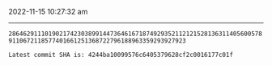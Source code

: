2022-11-15 10:27:32 am

---

`28646291110190217423038991447364616718749293521121215281363114056005789110672118577401661251368722796188963359293927923`

`Latest commit SHA is: 4244ba10099576c6405379628cf2c0016177c01f `
